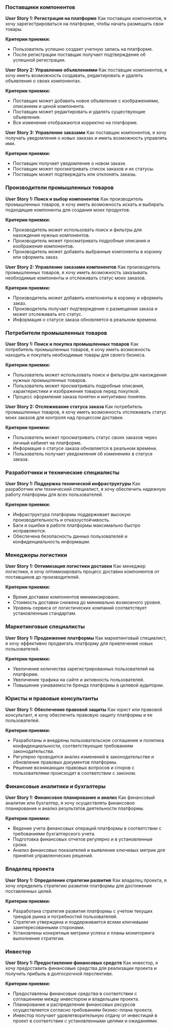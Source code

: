 ### Поставщики компонентов

**User Story 1: Регистрация на платформе**
Как поставщик компонентов, я хочу зарегистрироваться на платформе, чтобы начать размещать свои товары.

**Критерии приемки:**

- Пользователь успешно создает учетную запись на платформе.
- После регистрации поставщик получает подтверждение об успешной регистрации.

**User Story 2: Управление объявлениями**
Как поставщик компонентов, я хочу иметь возможность создавать, редактировать и удалять объявления о своих компонентах.

**Критерии приемки:**

- Поставщик может добавить новое объявление с изображениями, описанием и ценой компонента.
- Поставщик может редактировать и удалять существующие объявления.
- Все изменения отображаются корректно на платформе.

**User Story 3: Управление заказами**
Как поставщик компонентов, я хочу получать уведомления о новых заказах и иметь возможность управлять ими.

**Критерии приемки:**

- Поставщик получает уведомление о новом заказе.
- Поставщик может просматривать список заказов и их статусы.
- Поставщик может подтверждать или отклонять заказы.

### Производители промышленных товаров

**User Story 1: Поиск и выбор компонентов**
Как производитель промышленных товаров, я хочу иметь возможность искать и выбирать подходящие компоненты для создания
моих продуктов.

**Критерии приемки:**

- Производитель может использовать поиск и фильтры для нахождения нужных компонентов.
- Производитель может просматривать подробные описания и изображения компонентов.
- Производитель может добавить выбранные компоненты в корзину или оформить заказ.

**User Story 2: Управление заказами компонентов**
Как производитель промышленных товаров, я хочу иметь возможность заказывать необходимые компоненты и отслеживать статус
моих заказов.

**Критерии приемки:**

- Производитель может добавить компоненты в корзину и оформить заказ.
- Производитель получает подтверждение о размещении заказа и может отслеживать его статус.
- Информация о статусе заказа обновляется в реальном времени.

### Потребители промышленных товаров

**User Story 1: Поиск и покупка промышленных товаров**
Как потребитель промышленных товаров, я хочу иметь возможность находить и покупать необходимые товары для своего
бизнеса.

**Критерии приемки:**

- Пользователь может использовать поиск и фильтры для нахождения нужных промышленных товаров.
- Пользователь может просматривать подробные описания, характеристики и изображения товаров перед покупкой.
- Процесс оформления заказа понятен и интуитивно понятен.

**User Story 2: Отслеживание статуса заказа**
Как потребитель промышленных товаров, я хочу иметь возможность отслеживать статус моих заказов для контроля над
процессом доставки.

**Критерии приемки:**

- Пользователь может просматривать статус своих заказов через личный кабинет на платформе.
- Информация о статусе заказа обновляется в реальном времени.
- Пользователь получает уведомления об изменениях в статусе заказа.

### Разработчики и технические специалисты

**User Story 1: Поддержка технической инфраструктуры**
Как разработчик или технический специалист, я хочу обеспечить надежную работу платформы для всех пользователей.

**Критерии приемки:**

- Инфраструктура платформы поддерживает высокую производительность и отказоустойчивость.
- Баги и ошибки в работе платформы максимально быстро исправляются.
- Обеспечена безопасность данных пользователей и конфиденциальность информации.

### Менеджеры логистики

**User Story 1: Оптимизация логистики доставки**
Как менеджер логистики, я хочу оптимизировать процесс доставки компонентов от поставщиков до производителей.

**Критерии приемки:**

- Время доставки компонентов минимизировано.
- Стоимость доставки снижена до минимально возможного уровня.
- Уровень сервиса от логистических компаний соответствует установленным стандартам.

### Маркетинговые специалисты

**User Story 1: Продвижение платформы**
Как маркетинговый специалист, я хочу эффективно продвигать платформу для привлечения новых пользователей.

**Критерии приемки:**

- Увеличение количества зарегистрированных пользователей на платформе.
- Увеличение трафика на сайте и активность пользователей.
- Повышение узнаваемости бренда платформы в целевой аудитории.

### Юристы и правовые консультанты

**User Story 1: Обеспечение правовой защиты**
Как юрист или правовой консультант, я хочу обеспечить правовую защиту платформы и ее пользователей.

**Критерии приемки:**

- Разработаны и внедрены пользовательское соглашение и политика конфиденциальности, соответствующие требованиям
  законодательства.
- Регулярно проводится анализ изменений в законодательстве и обновление правовых документов платформы.
- Решение возникающих правовых вопросов и споров с пользователями происходит в соответствии с законом.

### Финансовые аналитики и бухгалтеры

**User Story 1: Финансовое планирование и анализ**
Как финансовый аналитик или бухгалтер, я хочу осуществлять финансовое планирование и анализ результатов деятельности
платформы.

**Критерии приемки:**

- Ведение учета финансовых операций платформы в соответствии с требованиями бухгалтерского учета.
- Подготовка финансовых отчетов регулярно и в установленные сроки.
- Анализ финансовых показателей и выявление ключевых метрик для принятия управленческих решений.

### Владелец проекта

**User Story 1: Определение стратегии развития**
Как владелец проекта, я хочу определить стратегию развития платформы для достижения поставленных целей.

**Критерии приемки:**

- Разработана стратегия развития платформы с учетом текущих трендов рынка и потребностей пользователей.
- Стратегия утверждена и поддерживается всеми ключевыми заинтересованными сторонами.
- Установлены конкретные метрики успеха и планы мониторинга выполнения стратегии.

### Инвестор

**User Story 1: Предоставление финансовых средств**
Как инвестор, я хочу предоставить финансовые средства для реализации проекта и получить прибыль в долгосрочной
перспективе.

**Критерии приемки:**

- Предоставлены финансовые средства в соответствии с соглашением между инвестором и владельцем проекта.
- Планирование и распределение финансовых ресурсов осуществляется согласно требованиям бизнес-плана проекта.
- Инвестор получает удовлетворительную отдачу от инвестиций в проект в соответствии с установленными целями и
  ожиданиями.
